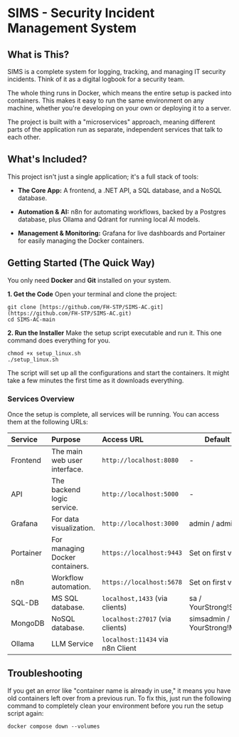 
# SIMS - Security Incident Management System

## What is This?

SIMS is a complete system for logging, tracking, and managing IT security incidents. Think of it as a digital logbook for a security team.

The whole thing runs in Docker, which means the entire setup is packed into containers. This makes it easy to run the same environment on any machine, whether you're developing on your own or deploying it to a server.

The project is built with a "microservices" approach, meaning different parts of the application run as separate, independent services that talk to each other.

## What's Included?

This project isn't just a single application; it's a full stack of tools:

-   **The Core App:** A frontend, a .NET API, a SQL database, and a NoSQL database.
    
-   **Automation & AI:** n8n for automating workflows, backed by a Postgres database, plus Ollama and Qdrant for running local AI models.
    
-   **Management & Monitoring:** Grafana for live dashboards and Portainer for easily managing the Docker containers.
    

## Getting Started (The Quick Way)

You only need **Docker** and **Git** installed on your system.

**1. Get the Code** Open your terminal and clone the project:

```
git clone [https://github.com/FH-STP/SIMS-AC.git](https://github.com/FH-STP/SIMS-AC.git)
cd SIMS-AC-main
```

**2. Run the Installer** Make the setup script executable and run it. This one command does everything for you.

```
chmod +x setup_linux.sh
./setup_linux.sh
```

The script will set up all the configurations and start the containers. It might take a few minutes the first time as it downloads everything.


### Services Overview

Once the setup is complete, all services will be running. You can access them at the following URLs:

| Service   | Purpose                         | Access URL                        | Default Credentials |
| :-------- | :------------------------------ | :-------------------------------- | - |
| Frontend  | The main web user interface.    | `http://localhost:8080`           | - |
| API       | The backend logic service.      | `http://localhost:5000`           | - |
| Grafana   | For data visualization.         | `http://localhost:3000`           | admin / admin123! |
| Portainer | For managing Docker containers. | `https://localhost:9443`          | Set on first visit! |
| n8n 			| Workflow automation. 						| `https://localhost:5678`          | Set on first visit. |
| SQL-DB    | MS SQL database.                | `localhost,1433` (via clients)    | sa / YourStrong!SQLPa55word |
| MongoDB   | NoSQL database.                 | `localhost:27017` (via clients)   | simsadmin / YourStrong!MongoPa55word |
| Ollama | LLM Service | `localhost:11434` via n8n Client |


## Troubleshooting

If you get an error like "container name is already in use," it means you have old containers left over from a previous run. To fix this, just run the following command to completely clean your environment before you run the setup script again:

```
docker compose down --volumes

```
